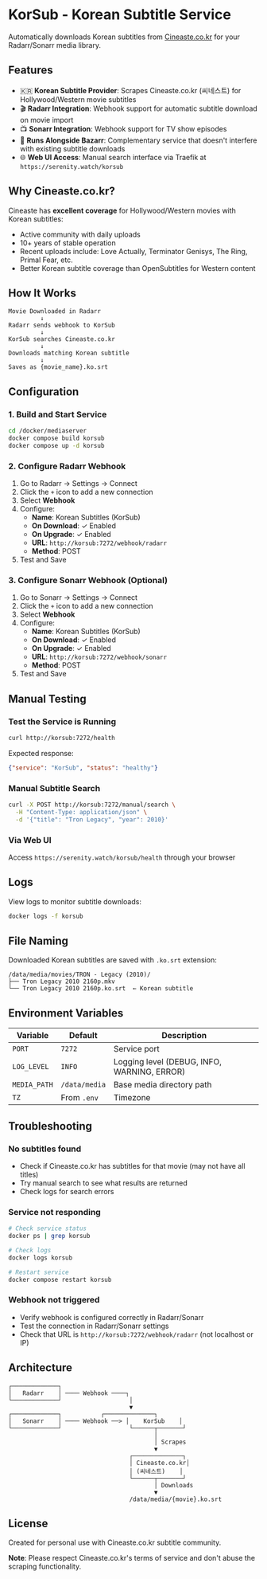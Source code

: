 # KorSub - Korean Subtitle Service

Automatically downloads Korean subtitles from [Cineaste.co.kr](https://cineaste.co.kr) for your Radarr/Sonarr media library.

## Features

- 🇰🇷 **Korean Subtitle Provider**: Scrapes Cineaste.co.kr (씨네스트) for Hollywood/Western movie subtitles
- 🎬 **Radarr Integration**: Webhook support for automatic subtitle download on movie import
- 📺 **Sonarr Integration**: Webhook support for TV show episodes
- 🔄 **Runs Alongside Bazarr**: Complementary service that doesn't interfere with existing subtitle downloads
- 🌐 **Web UI Access**: Manual search interface via Traefik at `https://serenity.watch/korsub`

## Why Cineaste.co.kr?

Cineaste has **excellent coverage** for Hollywood/Western movies with Korean subtitles:
- Active community with daily uploads
- 10+ years of stable operation
- Recent uploads include: Love Actually, Terminator Genisys, The Ring, Primal Fear, etc.
- Better Korean subtitle coverage than OpenSubtitles for Western content

## How It Works

```
Movie Downloaded in Radarr
         ↓
Radarr sends webhook to KorSub
         ↓
KorSub searches Cineaste.co.kr
         ↓
Downloads matching Korean subtitle
         ↓
Saves as {movie_name}.ko.srt
```

## Configuration

### 1. Build and Start Service

```bash
cd /docker/mediaserver
docker compose build korsub
docker compose up -d korsub
```

### 2. Configure Radarr Webhook

1. Go to Radarr → Settings → Connect
2. Click the `+` icon to add a new connection
3. Select **Webhook**
4. Configure:
   - **Name**: Korean Subtitles (KorSub)
   - **On Download**: ✓ Enabled
   - **On Upgrade**: ✓ Enabled
   - **URL**: `http://korsub:7272/webhook/radarr`
   - **Method**: POST
5. Test and Save

### 3. Configure Sonarr Webhook (Optional)

1. Go to Sonarr → Settings → Connect
2. Click the `+` icon to add a new connection
3. Select **Webhook**
4. Configure:
   - **Name**: Korean Subtitles (KorSub)
   - **On Download**: ✓ Enabled
   - **On Upgrade**: ✓ Enabled
   - **URL**: `http://korsub:7272/webhook/sonarr`
   - **Method**: POST
5. Test and Save

## Manual Testing

### Test the Service is Running

```bash
curl http://korsub:7272/health
```

Expected response:
```json
{"service": "KorSub", "status": "healthy"}
```

### Manual Subtitle Search

```bash
curl -X POST http://korsub:7272/manual/search \
  -H "Content-Type: application/json" \
  -d '{"title": "Tron Legacy", "year": 2010}'
```

### Via Web UI

Access `https://serenity.watch/korsub/health` through your browser

## Logs

View logs to monitor subtitle downloads:

```bash
docker logs -f korsub
```

## File Naming

Downloaded Korean subtitles are saved with `.ko.srt` extension:

```
/data/media/movies/TRON - Legacy (2010)/
├── Tron Legacy 2010 2160p.mkv
└── Tron Legacy 2010 2160p.ko.srt  ← Korean subtitle
```

## Environment Variables

| Variable | Default | Description |
|----------|---------|-------------|
| `PORT` | `7272` | Service port |
| `LOG_LEVEL` | `INFO` | Logging level (DEBUG, INFO, WARNING, ERROR) |
| `MEDIA_PATH` | `/data/media` | Base media directory path |
| `TZ` | From `.env` | Timezone |

## Troubleshooting

### No subtitles found

- Check if Cineaste.co.kr has subtitles for that movie (may not have all titles)
- Try manual search to see what results are returned
- Check logs for search errors

### Service not responding

```bash
# Check service status
docker ps | grep korsub

# Check logs
docker logs korsub

# Restart service
docker compose restart korsub
```

### Webhook not triggered

- Verify webhook is configured correctly in Radarr/Sonarr
- Test the connection in Radarr/Sonarr settings
- Check that URL is `http://korsub:7272/webhook/radarr` (not localhost or IP)

## Architecture

```
┌─────────────┐
│   Radarr    │ ──── Webhook ────┐
└─────────────┘                   │
                                  ▼
┌─────────────┐           ┌──────────────┐
│   Sonarr    │ ──── Webhook ──> │    KorSub    │
└─────────────┘                   └──────┬───────┘
                                         │
                                         │ Scrapes
                                         ▼
                                  ┌──────────────┐
                                  │ Cineaste.co.kr│
                                  │ (씨네스트)    │
                                  └──────┬───────┘
                                         │ Downloads
                                         ▼
                                  /data/media/{movie}.ko.srt
```

## License

Created for personal use with Cineaste.co.kr subtitle community.

**Note**: Please respect Cineaste.co.kr's terms of service and don't abuse the scraping functionality.
